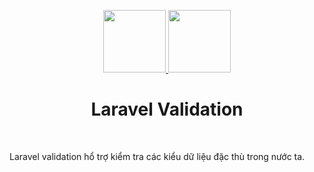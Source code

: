 <p align="center">
    <a href="https://github.com/yiisoft" target="_blank">
        <img src="https://avatars0.githubusercontent.com/u/50674062" height="100px"> <img src="https://avatars0.githubusercontent.com/u/958072" height="100px">
    </a>
    <h1 align="center">Laravel Validation</h1>
    <br>
</p>

Laravel validation hổ trợ kiểm tra các kiểu dữ liệu đặc thù trong nước ta.
